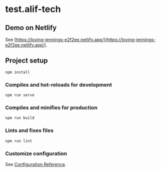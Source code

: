 # test.alif-tech

## Demo on Netlify
See [https://loving-jennings-e2f2ee.netlify.app/](https://loving-jennings-e2f2ee.netlify.app/).

## Project setup
```
npm install
```

### Compiles and hot-reloads for development
```
npm run serve
```

### Compiles and minifies for production
```
npm run build
```

### Lints and fixes files
```
npm run lint
```

### Customize configuration
See [Configuration Reference](https://cli.vuejs.org/config/).
